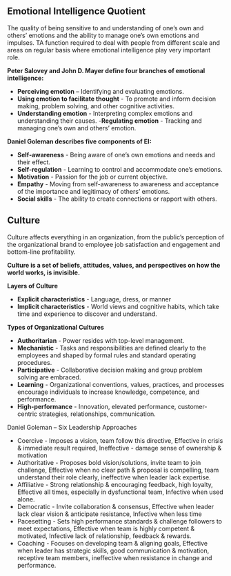 ## Emotional Intelligence Quotient ## 
The quality of being sensitive to and understanding of one’s own and others’ emotions and the ability to manage one’s own emotions and impulses. TA function required to deal with people from different scale and areas on regular basis where emotional intelligence play very important role.

**Peter Salovey and John D. Mayer define four branches of emotional intelligence:**
- **Perceiving emotion** – Identifying and evaluating emotions.
- **Using emotion to facilitate thought** - To promote and inform decision making, problem solving, and other cognitive activities.
- **Understanding emotion** - Interpreting complex emotions and understanding their causes.
-**Regulating emotion** - Tracking and managing one’s own and others’ emotion.

**Daniel Goleman describes five components of EI:**
- **Self-awareness**  -  Being aware of one’s own emotions and needs and their effect.
- **Self-regulation** - Learning to control and accommodate one’s emotions.
- **Motivation** -  Passion for the job or current objective. 
- **Empathy** - Moving from self-awareness to awareness and acceptance of the importance and legitimacy 	   of others’ emotions. 
- **Social skills** - The ability to create connections or rapport with others.

## Culture ##
Culture affects everything in an organization, from the public’s perception of the organizational brand to employee job satisfaction and engagement and bottom-line profitability. 

**Culture is a set of beliefs, attitudes, values, and perspectives on how the world works, is invisible.**

**Layers of Culture** 
- **Explicit characteristics** - Language, dress, or manner
- **Implicit characteristics** - World views and cognitive habits, which take time and experience to discover and understand.

**Types of Organizational Cultures**
- **Authoritarian** - Power resides with top-level management.
- **Mechanistic** - Tasks and responsibilities are defined clearly to the employees and shaped by formal rules and standard operating procedures.
- **Participative** - Collaborative decision making and group problem solving are embraced.
- **Learning** - Organizational conventions, values, practices, and processes encourage individuals to increase knowledge, competence, and performance.
- **High-performance** - Innovation, elevated performance, customer-centric strategies, relationships, communication.

Daniel Goleman – Six Leadership Approaches
- Coercive - Imposes a vision, team follow this directive, Effective in crisis & immediate result required, Ineffective - damage sense of ownership & motivation
- Authoritative - Proposes bold vision/solutions, invite team to join challenge, Effective when no clear path & proposal is compelling, team understand their role clearly, ineffective when leader lack expertise.
- Affiliative - Strong relationship & encouraging feedback, high loyalty, Effective all times, especially in dysfunctional team, Infective when used alone.
- Democratic - Invite collaboration & consensus, Effective when leader lack clear vision & anticipate resistance, Infective when less time
- Pacesetting - Sets high performance standards & challenge followers to meet expectations, Effective when team is highly competent & motivated, Infective lack of relationship, feedback & rewards.
- Coaching - Focuses on developing team & aligning goals, Effective when leader has strategic skills, good communication & motivation, receptive team members, ineffective when resistance in change and performance.





